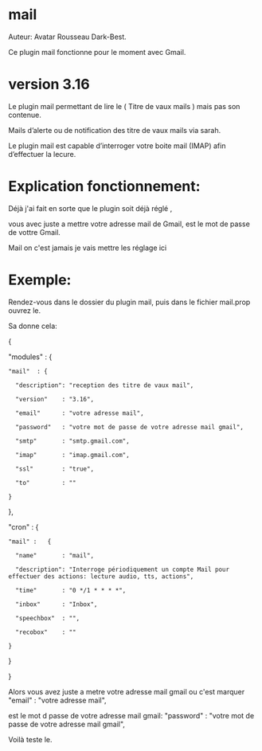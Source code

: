 # mail
Auteur: Avatar Rousseau Dark-Best.

Ce plugin mail fonctionne pour le moment avec Gmail.

# version 3.16
Le plugin mail permettant de lire le ( Titre de vaux mails ) mais pas son contenue.

Mails d’alerte ou de notification des titre de vaux mails via sarah.

Le plugin mail est capable d’interroger votre boite mail (IMAP) afin d’effectuer la lecure. 

# Explication fonctionnement:

Déjà j'ai fait en sorte que le plugin soit déjà réglé , 

vous avec juste a mettre votre adresse mail de Gmail, est le mot de passe de vottre Gmail.

Mail on c'est jamais je vais mettre les réglage ici

# Exemple:

Rendez-vous dans le dossier du plugin mail, puis dans le fichier mail.prop ouvrez le.

Sa donne cela:

{

  "modules" : { 
  
    "mail"  : {
    
      "description": "reception des titre de vaux mail",
      
      "version"    : "3.16",
      
      "email"      : "votre adresse mail",
      
      "password"   : "votre mot de passe de votre adresse mail gmail",
      
      "smtp"       : "smtp.gmail.com",
      
      "imap"       : "imap.gmail.com",
      
      "ssl"        : "true",
      
      "to"         : ""
      
    }
    
  },
  
  "cron" : {
  
    "mail" :   { 
    
      "name"       : "mail",
      
      "description": "Interroge périodiquement un compte Mail pour effectuer des actions: lecture audio, tts, actions",
      
      "time"       : "0 */1 * * * *",
      
      "inbox"      : "Inbox",
      
      "speechbox"  : "",
      
      "recobox"    : ""
      
    }
    
  }
  
}

Alors vous avez juste a metre votre adresse mail gmail ou c'est marquer "email" : "votre adresse mail",

est le mot d passe de votre adresse mail gmail: "password" : "votre mot de passe de votre adresse mail gmail",

Voilà teste le.
